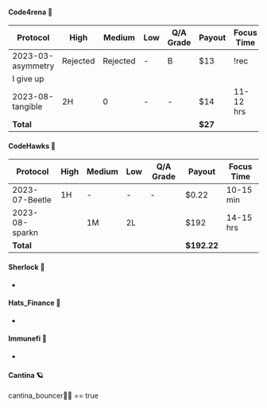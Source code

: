 #### Code4rena 🔮

| Protocol          | High      | Medium    | Low       | Q/A Grade | Payout  | Focus Time |
|-------------------|-----------|-----------|-----------|-----------|---------|---------   |
| 2023-03-asymmetry | Rejected  | Rejected  | -         | B         | $13     |    !rec    |
|                                  I give up                                               |
| 2023-08-tangible  | 2H        |        0  | -         |  -        | $14     |11-  12 hrs |
| **Total**         |           |           |           |           | **$27** |            |

#### CodeHawks 🦅 

| Protocol          | High      | Medium    | Low       | Q/A Grade | Payout   | Focus Time|
|-------------------|-----------|-----------|-----------|-----------|----------|---------  |
| 2023-07-Beetle    | 1H        | -         | -         | -         | $0.22    | 10-15 min |
| 2023-08-sparkn    |           |   1M      |  2L       |           |  $192    | 14-15 hrs |
| **Total**         |           |           |           |           |**$192.22**|          |

#### Sherlock 🎷
-

#### Hats_Finance 🤠

-

#### Immunefi 🔷

-

#### Cantina 🪐

 cantina_bouncer🐱‍💻 == true 









